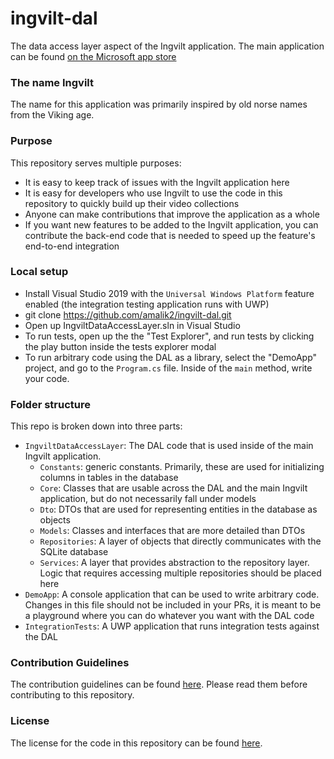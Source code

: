 # ingvilt-dal
The data access layer aspect of the Ingvilt application. The main application can be found [on the Microsoft app store](https://www.microsoft.com/en-ca/p/ingvilt/9p7jw80w0jjt#activetab=pivot:overviewtab)

### The name Ingvilt
The name for this application was primarily inspired by old norse names from the Viking age.

### Purpose
This repository serves multiple purposes:
 - It is easy to keep track of issues with the Ingvilt application here
 - It is easy for developers who use Ingvilt to use the code in this repository to quickly build up their video collections
 - Anyone can make contributions that improve the application as a whole
 - If you want new features to be added to the Ingvilt application, you can contribute the back-end code that is needed to speed up the feature's end-to-end integration

### Local setup
 - Install Visual Studio 2019 with the `Universal Windows Platform` feature enabled (the integration testing application runs with UWP)
 - git clone https://github.com/amalik2/ingvilt-dal.git
 - Open up IngviltDataAccessLayer.sln in Visual Studio
 - To run tests, open up the the "Test Explorer", and run tests by clicking the play button inside the tests explorer modal
 - To run arbitrary code using the DAL as a library, select the "DemoApp" project, and go to the `Program.cs` file. Inside of the `main` method, write your code.

### Folder structure
This repo is broken down into three parts:
 - `IngviltDataAccessLayer`: The DAL code that is used inside of the main Ingvilt application.
    - `Constants`: generic constants. Primarily, these are used for initializing columns in tables in the database
    - `Core`: Classes that are usable across the DAL and the main Ingvilt application, but do not necessarily fall under models
    - `Dto`: DTOs that are used for representing entities in the database as objects
    - `Models`: Classes and interfaces that are more detailed than DTOs
    - `Repositories`: A layer of objects that directly communicates with the SQLite database
    - `Services`: A layer that provides abstraction to the repository layer. Logic that requires accessing multiple repositories should be placed here
 - `DemoApp`: A console application that can be used to write arbitrary code. Changes in this file should not be included in your PRs, it is meant to be a playground where you can do whatever you want with the DAL code
 - `IntegrationTests`: A UWP application that runs integration tests against the DAL

### Contribution Guidelines
The contribution guidelines can be found [here](CONTRIBUTING.md). Please read them before contributing to this repository.

### License
The license for the code in this repository can be found [here](LICENSE).


